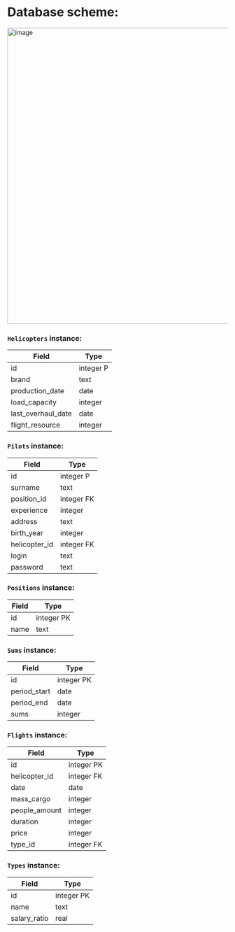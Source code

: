 # Database scheme:
> 
<img width="677" alt="image" src="https://user-images.githubusercontent.com/43150028/161834925-9df2d5f6-78e5-4cfe-a3e4-a04db76a9e43.png">


### `Helicopters` instance:
 | Field              | Type        |
 | -----------        | ----------- |
 | id                 | integer P   |
 | brand              | text        |
 | production_date    | date        |
 | load_capacity      | integer     |
 | last_overhaul_date | date        |
 | flight_resource    | integer     |


### `Pilots` instance:
 | Field         | Type        |
 | ------------- | ----------- |
 | id            | integer P   |
 | surname       | text        |
 | position_id   | integer FK  |
 | experience    | integer     |
 | address       | text        |
 | birth_year    | integer     |
 | helicopter_id | integer FK  |
 | login         | text        |
 | password      | text        |


### `Positions` instance:
 | Field         | Type        |
 | ------------- | ----------- |
 | id            | integer PK  |
 | name          | text        |


### `Sums` instance:
 | Field         | Type        |
 | ------------- | ----------- |
 | id            | integer PK  |
 | period_start  | date        |
 | period_end    | date        |
 | sums          | integer     |


### `Flights` instance:
 | Field         | Type        |
 | ------------- | ----------- |
 | id            | integer PK  |
 | helicopter_id | integer FK  |
 | date          | date        |
 | mass_cargo    | integer     |
 | people_amount | integer     |
 | duration      | integer     |
 | price         | integer     |
 | type_id       | integer FK  |


### `Types` instance:
 | Field         | Type        |
 | ------------- | ----------- |
 | id            | integer PK  |
 | name          | text        |
 | salary_ratio  | real        |